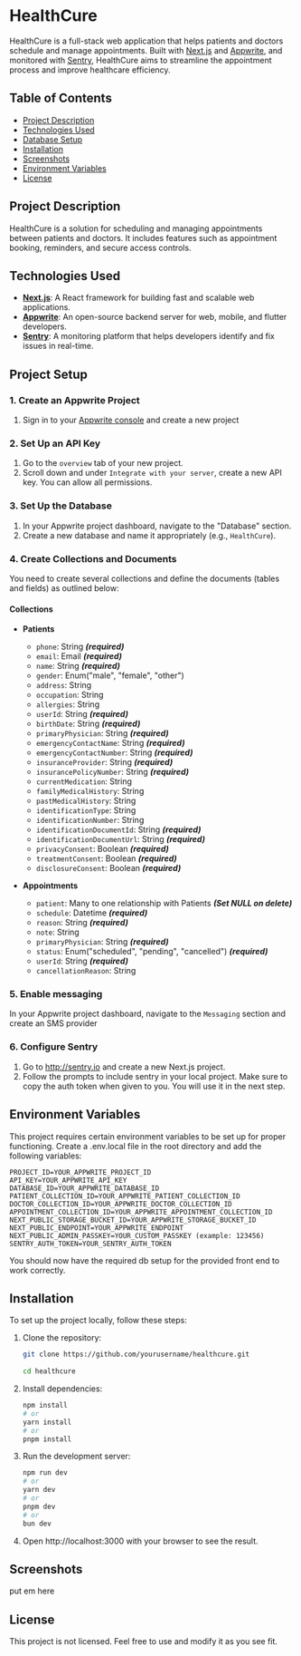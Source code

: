 # HealthCure

HealthCure is a full-stack web application that helps patients and doctors schedule and manage appointments. Built with [Next.js](https://nextjs.org) and [Appwrite](https://appwrite.io), and monitored with [Sentry](https://sentry.io), HealthCure aims to streamline the appointment process and improve healthcare efficiency.

## Table of Contents
- [Project Description](#project-description)
- [Technologies Used](#technologies-used)
- [Database Setup](#database-setup)
- [Installation](#installation)
- [Screenshots](#screenshots)
- [Environment Variables](#environment-variables)
- [License](#license)

## Project Description
HealthCure is a solution for scheduling and managing appointments between patients and doctors. It includes features such as appointment booking, reminders, and secure access controls.

## Technologies Used
- **[Next.js](https://nextjs.org)**: A React framework for building fast and scalable web applications.
- **[Appwrite](https://appwrite.io)**: An open-source backend server for web, mobile, and flutter developers.
- **[Sentry](https://sentry.io)**: A monitoring platform that helps developers identify and fix issues in real-time.

## Project Setup

### 1. Create an Appwrite Project
1. Sign in to your [Appwrite console](https://appwrite.io/console) and create a new project

### 2. Set Up an API Key
1. Go to the `overview` tab of your new project.
2. Scroll down and under `Integrate with your server`, create a new API key. You can allow all permissions.

### 3. Set Up the Database
1. In your Appwrite project dashboard, navigate to the "Database" section.
2. Create a new database and name it appropriately (e.g., `HealthCure`).

### 4. Create Collections and Documents
You need to create several collections and define the documents (tables and fields) as outlined below:

#### Collections

- **Patients**
  - `phone`: String ***(required)***
  - `email`: Email ***(required)***
  - `name`: String ***(required)***
  - `gender`: Enum("male", "female", "other")
  - `address`: String
  - `occupation`: String
  - `allergies`: String
  - `userId`: String ***(required)***
  - `birthDate`: String ***(required)***
  - `primaryPhysician`: String ***(required)***
  - `emergencyContactName`: String ***(required)***
  - `emergencyContactNumber`: String ***(required)***
  - `insuranceProvider`: String ***(required)***
  - `insurancePolicyNumber`: String ***(required)***
  - `currentMedication`: String
  - `familyMedicalHistory`: String
  - `pastMedicalHistory`: String
  - `identificationType`: String
  - `identificationNumber`: String
  - `identificationDocumentId`: String ***(required)***
  - `identificationDocumentUrl`: String ***(required)***
  - `privacyConsent`: Boolean ***(required)***
  - `treatmentConsent`: Boolean ***(required)***
  - `disclosureConsent`: Boolean ***(required)***

- **Appointments**
  - `patient`: Many to one relationship with Patients ***(Set NULL on delete)***
  - `schedule`: Datetime ***(required)***
  - `reason`: String ***(required)***
  - `note`: String
  - `primaryPhysician`: String ***(required)***
  - `status`: Enum("scheduled", "pending", "cancelled") ***(required)***
  - `userId`: String ***(required)***
  - `cancellationReason`: String
 
### 5. Enable messaging

In your Appwrite project dashboard, navigate to the `Messaging` section and create an SMS provider

### 6. Configure Sentry
1. Go to http://sentry.io and create a new Next.js project.
2. Follow the prompts to include sentry in your local project. Make sure to copy the auth token when given to you. You will use it in the next step.

## Environment Variables

This project requires certain environment variables to be set up for proper functioning. Create a .env.local file in the root directory and add the following variables:

```env
PROJECT_ID=YOUR_APPWRITE_PROJECT_ID
API_KEY=YOUR_APPWRITE_API_KEY
DATABASE_ID=YOUR_APPWRITE_DATABASE_ID
PATIENT_COLLECTION_ID=YOUR_APPWRITE_PATIENT_COLLECTION_ID
DOCTOR_COLLECTION_ID=YOUR_APPWRITE_DOCTOR_COLLECTION_ID
APPOINTMENT_COLLECTION_ID=YOUR_APPWRITE_APPOINTMENT_COLLECTION_ID
NEXT_PUBLIC_STORAGE_BUCKET_ID=YOUR_APPWRITE_STORAGE_BUCKET_ID
NEXT_PUBLIC_ENDPOINT=YOUR_APPWRITE_ENDPOINT
NEXT_PUBLIC_ADMIN_PASSKEY=YOUR_CUSTOM_PASSKEY (example: 123456)
SENTRY_AUTH_TOKEN=YOUR_SENTRY_AUTH_TOKEN
```

You should now have the required db setup for the provided front end to work correctly.

## Installation
To set up the project locally, follow these steps:

1. Clone the repository:
   ```bash
   git clone https://github.com/yourusername/healthcure.git
     
   cd healthcure
   ```
2. Install dependencies:
   ```bash
   npm install
   # or
   yarn install
   # or
   pnpm install
   ```
3. Run the development server:
   ```bash
   npm run dev
   # or
   yarn dev
   # or
   pnpm dev
   # or
   bun dev
   ```
4. Open http://localhost:3000 with your browser to see the result.

## Screenshots

put em here


## License
This project is not licensed. Feel free to use and modify it as you see fit.

